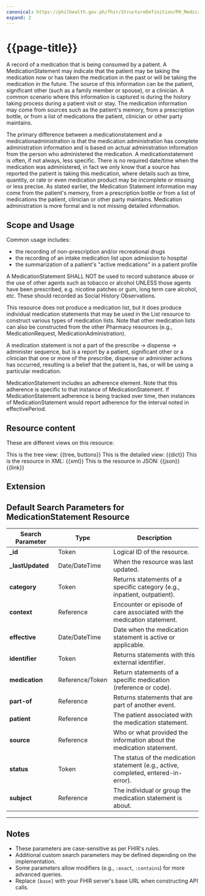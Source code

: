 ```yaml
---
canonical: https://philhealth.gov.ph/fhir/StructureDefinition/PH_MedicationStatement
expand: 2
---
```


# {{page-title}}

A record of a medication that is being consumed by a patient. A MedicationStatement may indicate that the patient may be taking the medication now or has taken the medication in the past or will be taking the medication in the future. The source of this information can be the patient, significant other (such as a family member or spouse), or a clinician. A common scenario where this information is captured is during the history taking process during a patient visit or stay. The medication information may come from sources such as the patient's memory, from a prescription bottle, or from a list of medications the patient, clinician or other party maintains.

The primary difference between a medicationstatement and a medicationadministration is that the medication administration has complete administration information and is based on actual administration information from the person who administered the medication. A medicationstatement is often, if not always, less specific. There is no required date/time when the medication was administered, in fact we only know that a source has reported the patient is taking this medication, where details such as time, quantity, or rate or even medication product may be incomplete or missing or less precise. As stated earlier, the Medication Statement information may come from the patient's memory, from a prescription bottle or from a list of medications the patient, clinician or other party maintains. Medication administration is more formal and is not missing detailed information.

## Scope and Usage

Common usage includes:

- the recording of non-prescription and/or recreational drugs
- the recording of an intake medication list upon admission to hospital
- the summarization of a patient's "active medications" in a patient profile

A MedicationStatement SHALL NOT be used to record substance abuse or the use of other agents such as tobacco or alcohol UNLESS those agents have been prescribed, e.g. nicotine patches or gum, long term care alcohol, etc. These should recorded as Social History Observations.

This resource does not produce a medication list, but it does produce individual medication statements that may be used in the List resource to construct various types of medication lists. Note that other medication lists can also be constructed from the other Pharmacy resources (e.g., MedicationRequest, MedicationAdministration).

A medication statement is not a part of the prescribe -> dispense -> administer sequence, but is a report by a patient, significant other or a clinician that one or more of the prescribe, dispense or administer actions has occurred, resulting is a belief that the patient is, has, or will be using a particular medication.

MedicationStatement includes an adherence element. Note that this adherence is specific to that instance of MedicationStatement. If MedicationStatement.adherence is being tracked over time, then instances of MedicationStatement would report adherence for the interval noted in effectivePeriod.

## Resource content

These are different views on this resource:

<tabs>
<tab title="Overview">
	This is the tree view:
	{{tree, buttons}}
</tab>
<tab title="Detailed view">
	This is the detailed view:
	{{dict}}
</tab>
<tab title="XML">
	This is the resource in XML:
	{{xml}}
</tab>
<tab title="JSON">	
	This is the resource in JSON:
	{{json}}
</tab>
<tab title="Link">
	{{link}}
</tab>
</tabs>

## Extension

## Default Search Parameters for MedicationStatement Resource

| **Search Parameter**      | **Type**       | **Description**                                                                 |
|---------------------------|----------------|---------------------------------------------------------------------------------|
| **_id**                   | Token          | Logical ID of the resource.                                                    |
| **_lastUpdated**           | Date/DateTime  | When the resource was last updated.                                            |
| **category**              | Token          | Returns statements of a specific category (e.g., inpatient, outpatient).       |
| **context**               | Reference      | Encounter or episode of care associated with the medication statement.         |
| **effective**             | Date/DateTime  | Date when the medication statement is active or applicable.                    |
| **identifier**            | Token          | Returns statements with this external identifier.                              |
| **medication**            | Reference/Token | Return statements of a specific medication (reference or code).               |
| **part-of**               | Reference      | Returns statements that are part of another event.                             |
| **patient**               | Reference      | The patient associated with the medication statement.                          |
| **source**                | Reference      | Who or what provided the information about the medication statement.           |
| **status**                | Token          | The status of the medication statement (e.g., active, completed, entered-in-error). |
| **subject**               | Reference      | The individual or group the medication statement is about.                     |

---

## Notes
- These parameters are case-sensitive as per FHIR's rules.
- Additional custom search parameters may be defined depending on the implementation.
- Some parameters allow modifiers (e.g., `:exact`, `:contains`) for more advanced queries.
- Replace `[base]` with your FHIR server's base URL when constructing API calls.
